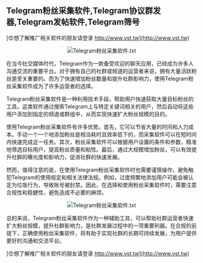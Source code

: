 ## **Telegram粉丝采集软件,Telegram协议群发器,Telegram发帖软件,Telegram筛号**

[😍想了解推广相关软件的朋友请登录 http://www.vst.tw](http://www.vst.tw)

 <center><img src="https://vst.tw/MP4/tuiguang/png/1.png" alt="Telegram粉丝采集软件.txt"></center>

在当今社交媒体时代，Telegram作为一款备受欢迎的聊天应用，已经成为许多人沟通交流的重要平台。对于拥有自己的社群或频道的运营者来说，拥有大量活跃粉丝是至关重要的。而为了快速增加粉丝数量和提升社群影响力，使用Telegram粉丝采集软件成为了许多运营者的选择。

Telegram粉丝采集软件是一种利用技术手段，帮助用户快速获取大量目标粉丝的工具。这类软件通过搜索Telegram上与特定关键词相关的用户，然后自动将这些用户添加到指定的频道或群组中，从而实现快速扩大粉丝规模的目的。

使用Telegram粉丝采集软件有许多优势。首先，它可以节省大量的时间和人力成本。手动一个一个地添加粉丝是相当耗时且效率低下的，而采集软件可以在短时间内快速完成这一任务。其次，粉丝采集软件可以根据用户设置的条件和参数，精准地筛选目标用户，提高粉丝质量和粘性。最后，通过大规模增加粉丝，可以有效提升社群的曝光度和影响力，促进社群的快速发展。

然而，值得注意的是，在使用Telegram粉丝采集软件时也需要谨慎操作，避免触犯Telegram的使用规定和相关法律法规。例如，过度频繁地添加用户可能会被认定为垃圾行为，导致账号被封禁。因此，在选择和使用粉丝采集软件时，需要注意合规性和稳健性，避免造成不必要的麻烦。

 <center><img src="https://vst.tw/MP4/tuiguang/png/3.png" alt="Telegram粉丝采集软件.txt"></center>

总的来说，Telegram粉丝采集软件作为一种辅助工具，可以帮助社群运营者快速扩大粉丝规模，提升社群影响力，是社群发展过程中的一项重要利器。在合规的前提下，正确使用粉丝采集软件，将有助于实现社群的长期可持续发展，为用户提供更好的沟通和交流平台。

[😍想了解推广相关软件的朋友请登录 http://www.vst.tw](http://www.vst.tw)



